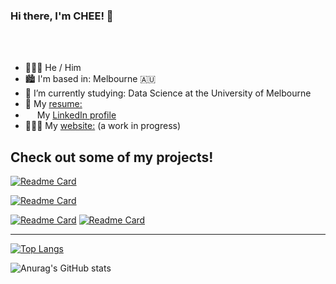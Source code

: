 ### Hi there, I'm CHEE! 👋

<br />
<br />

- 🙎🏻‍♂️ He / Him
- 🏙 I'm based in: Melbourne 🇦🇺
- 🌱 I’m currently studying: Data Science at the University of Melbourne
- 📃 My [resume:](/YiXiang_Chee_Resume.pdf)
- <img src="https://beloservice.files.wordpress.com/2016/03/herrmans-linkedin-logo-500x500.png" 
width="15" height="15"/> My <a href="https://www.linkedin.com/in/yixiangchee/"> LinkedIn profile</a>
- 👨🏻‍💻 My <a href="http://yixiangchee.github.io"> website:</a> (a work in progress)



## Check out some of my projects!

[![Readme Card](https://github-readme-stats.vercel.app/api/pin/?username=yixiangchee&repo=MAST30034-Manhattan-Rideshare-Analysis)](https://github.com/yixiangchee/MAST30034-Manhattan-Rideshare-Analysis)

[![Readme Card](https://github-readme-stats.vercel.app/api/pin/?username=yixiangchee&repo=COMP30027-Twitter-Sentiment-Analysis)](https://github.com/yixiangchee/COMP30027-Twitter-Sentiment-Analysis)

[![Readme Card](https://github-readme-stats.vercel.app/api/pin/?username=yixiangchee&repo=COMP20008-Data-Linkage)](https://github.com/yixiangchee/COMP20008-Data-Linkage)
[![Readme Card](https://github-readme-stats.vercel.app/api/pin/?username=yixiangchee&repo=COMP20008-Classification)](https://github.com/yixiangchee/COMP20008-Classification)



___

[![Top Langs](https://github-readme-stats.vercel.app/api/top-langs/?username=yixiangchee&layout=compact)](https://github.com/anuraghazra/github-readme-stats)

![Anurag's GitHub stats](https://github-readme-stats.vercel.app/api?username=yixiangchee&show_icons=true)

<!--

**yixiangchee/yixiangchee** is a ✨ _special_ ✨ repository because its `README.md` (this file) appears on your GitHub profile.
